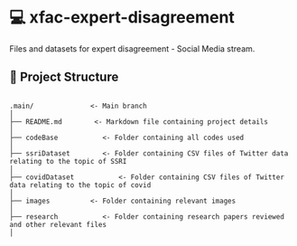# 💻 xfac-expert-disagreement

Files and datasets for expert disagreement - Social Media stream. 


## 📂 Project Structure

```

.main/              <- Main branch
│
├── README.md        <- Markdown file containing project details
│
├── codeBase           <- Folder containing all codes used 
│
├── ssriDataset        <- Folder containing CSV files of Twitter data relating to the topic of SSRI
│
├── covidDataset           <- Folder containing CSV files of Twitter data relating to the topic of covid
│
├── images          <- Folder containing relevant images
│
├── research           <- Folder containing research papers reviewed and other relevant files
│

```

